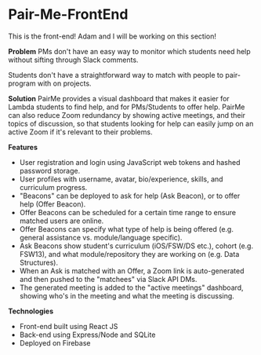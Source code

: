 # Pair-Me-FrontEnd

This is the front-end! Adam and I will be working on this section!

**Problem**
PMs don't have an easy way to monitor which students need help without sifting through Slack comments. 

Students don't have a straightforward way to match with people to pair-program with on projects.

**Solution**
PairMe provides a visual dashboard that makes it easier for Lambda students to find help, and for PMs/Students to offer help. PairMe can also reduce Zoom redundancy by showing active meetings, and their topics of discussion, so that students looking for help can easily jump on an active Zoom if it's relevant to their problems.

**Features**
- User registration and login using JavaScript web tokens and hashed password storage.
- User profiles with username, avatar, bio/experience, skills, and curriculum progress.
- "Beacons" can be deployed to ask for help (Ask Beacon), or to offer help (Offer Beacon).
- Offer Beacons can be scheduled for a certain time range to ensure matched users are online.
- Offer Beacons can specify what type of help is being offered (e.g. general assistance vs. module/language specific).
- Ask Beacons show student's curriculum (iOS/FSW/DS etc.), cohort (e.g. FSW13), and what module/repository they are working on (e.g. Data Structures).
- When an Ask is matched with an Offer, a Zoom link is auto-generated and then pushed to the "matchees" via Slack API DMs.
- The generated meeting is added to the "active meetings" dashboard, showing who's in the meeting and what the meeting is discussing.

**Technologies**
- Front-end built using React JS
- Back-end using Express/Node and SQLite
- Deployed on Firebase
